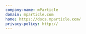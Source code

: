 ```yaml
---
company-name: mParticle
domain: mparticle.com
home: https://docs.mparticle.com/
privacy-policy: http://
---
```




